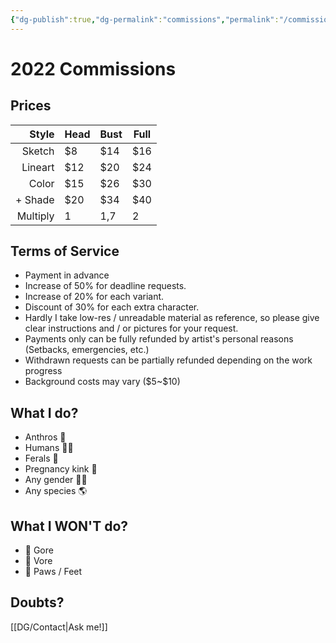 ```yaml
---
{"dg-publish":true,"dg-permalink":"commissions","permalink":"/commissions/","dgHomeLink":true,"dgPassFrontmatter":false}
---
```



# 2022 Commissions 
## Prices
| Style | Head | Bust | Full |
| ---: | --- | --- | --- |
| Sketch | $8 | $14 | $16 |
| Lineart | $12 | $20 | $24 |
| Color | $15 | $26 | $30 |
| + Shade | $20 | $34 | $40 |
| Multiply | 1 | 1,7 | 2 |

## Terms of Service					
- Payment in advance
- Increase of 50% for deadline requests.
- Increase of 20% for each variant.
- Discount of 30% for each extra character.
- Hardly I take low-res / unreadable material as reference, so please give clear instructions and / or pictures for your request.
- Payments only can be fully refunded by artist's personal reasons (Setbacks, emergencies, etc.)
- Withdrawn requests can be partially refunded depending on the work progress
- Background costs may vary (\$5~\$10)

## What I do?
- Anthros 🐺
- Humans 👱‍♂️
- Ferals 🐴
- Pregnancy kink 🤰
- Any gender 🏳‍🌈
- Any species 🌎

## What I WON'T do?	
- 🚫 Gore
- 🚫 Vore
- 🚫 Paws / Feet

## Doubts?
[[DG/Contact|Ask me!]]